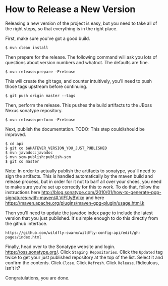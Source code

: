 # How to Release a New Version

Releasing a new version of the project is easy, but you need to take
all of the right steps, so that everything is in the right place.

First, make sure you've got a good build.

    $ mvn clean install

Then prepare for the release. The following command will ask you lots
of questions about version numbers and whatnot. The defaults are fine.

    $ mvn release:prepare -Prelease

This will create the git tags, and counter intuitively, you'll need to
push those tags upstream before continuing.

    $ git push origin master --tags

Then, perform the release. This pushes the build artifacts to the JBoss
Nexus sonatype repository.

    $ mvn release:perform -Prelease

Next, publish the documentation. TODO: This step could/should be improved.

    $ cd api
    $ git co $WHATEVER_VERSION_YOU_JUST_PUBLISHED
    $ mvn javadoc:javadoc
    $ mvn scm-publish:publish-scm
    $ git co master

Note: In order to actually publish the artifacts to sonatype, you'll need
to sign the artifacts. This is handled automatically by the maven build and
release process, but in order for it not to barf all over your shoes, you
need to make sure you're set up correctly for this to work. To do that,
follow the instructions here http://blog.sonatype.com/2010/01/how-to-generate-pgp-signatures-with-maven/#.ViFfJyBVikq
and here https://maven.apache.org/plugins/maven-gpg-plugin/usage.html.k

Then you'll need to update the javadoc index page to include the latest
version that you just published. It's simple enough to do this directly
from the github interface.

    https://github.com/wildfly-swarm/wildfly-config-api/edit/gh-pages/index.html

Finally, head over to the Sonatype website and login. https://oss.sonatype.org/.
Click `Staging Repositories`. Click the `Updated` tag twice to get your just
published repository at the top of the list. Select it and confirm the contents.
Click `Close`. Click `Refresh`. Click `Release`. Ridiculous, isn't it?

Congratulations, you are done.
